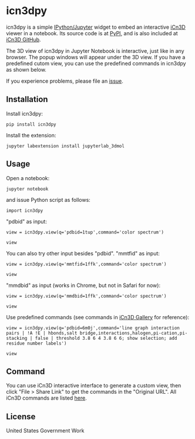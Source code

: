 icn3dpy
=======

icn3dpy is a simple [IPython/Jupyter](http://jupyter.org/) widget to
embed an interactive [iCn3D](https://github.com/ncbi/icn3d) viewer in a notebook. Its source code is at [PyPI](https://pypi.org/project/icn3dpy/), and is also included at [iCn3D GitHub](https://github.com/ncbi/icn3d).

The 3D view of icn3dpy in Jupyter Notebook is interactive, just like in any browser. The popup windows will appear under the 3D view. If you have a predefined cutom view, you can use the predefined commands in icn3dpy as shown below.

If you experience problems, please file an [issue](https://github.com/ncbi/icn3d/issues).


Installation
------------

Install icn3dpy:

    pip install icn3dpy

Install the extension:

    jupyter labextension install jupyterlab_3dmol



Usage
-----

Open a notebook:

    jupyter notebook

and issue Python script as follows:

    import icn3dpy

"pdbid" as input:

    view = icn3dpy.view(q='pdbid=1tup',command='color spectrum')

    view

You can also try other input besides "pdbid".
"mmtfid" as input:

    view = icn3dpy.view(q='mmtfid=1ffk',command='color spectrum')

    view


"mmdbid" as input (works in Chrome, but not in Safari for now):

    view = icn3dpy.view(q='mmdbid=1ffk',command='color spectrum')

    view


Use predefined commands (see commands in [iCn3D Gallery](https://www.ncbi.nlm.nih.gov/Structure/icn3d/icn3d.html#gallery) for reference):

    view = icn3dpy.view(q='pdbid=6m0j',command='line graph interaction pairs | !A !E | hbonds,salt bridge,interactions,halogen,pi-cation,pi-stacking | false | threshold 3.8 6 4 3.8 6 6; show selection; add residue number labels')

    view


Command
-------

You can use iCn3D interactive interface to generate a custom view, then click "File > Share Link" to get the commands in the "Original URL". All iCn3D commands are listed [here](https://www.ncbi.nlm.nih.gov/Structure/icn3d/icn3d.html#commands).


License
-------

United States Government Work


